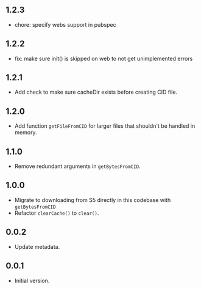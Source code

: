 ## 1.2.3

- chore: specify webs support in pubspec

## 1.2.2

- fix: make sure init() is skipped on web to not get unimplemented errors

## 1.2.1

- Add check to make sure cacheDir exists before creating CID file.

## 1.2.0

- Add function `getFileFromCID` for larger files that shouldn't be handled in memory.

## 1.1.0

- Remove redundant arguments in `getBytesFromCID`.

## 1.0.0

- Migrate to downloading from S5 directly in this codebase with `getBytesFromCID`
- Refactor `clearCache()` to `clear()`.

## 0.0.2

- Update metadata.

## 0.0.1

- Initial version.
